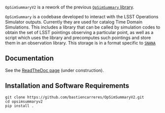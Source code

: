 `OpSimSummaryV2` is a rework of the previous [`OpSimSummary` library](https://github.com/LSSTDESC/OpSimSummary).

`OpSimSummary` is a codebase developed to interact with the LSST Operations Simulator outputs. Currently they are used for catalog Time Domain Simulations. 
This includes a library that can be called by simulation codes to obtain the set of LSST pointings observing a particular point, as well as a script which uses
the library and precomputes such pointings and store them in an observation library. This storage is in a format specific to [`SNANA`](http://snana.uchicago.edu/)

## Documentation
See the [ReadTheDoc page](https://opsimsummaryv2.readthedocs.io/en/latest/installation.html) (under construction).

## Installation  and Software Requirements

```
git clone https://github.com/bastiencarreres/OpSimSummaryV2.git
cd opsimsummaryv2
pip install .
```
